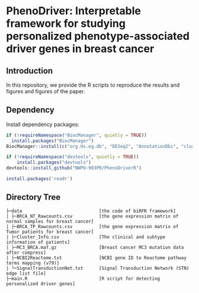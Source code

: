# PhenoDriver: Interpretable framework for studying personalized phenotype-associated driver genes in breast cancer

## Introduction
In this repository, we provide the R scripts to reproduce the results and figures and figures of the paper.

## Dependency
Install dependency packages:
```R
if (!requireNamespace("BiocManager", quietly = TRUE))
  install.packages("BiocManager")
BiocManager::install(c("org.Hs.eg.db", "DESeq2", "AnnotationDbi", "clusterProfiler")

if (!requireNamespace("devtools", quietly = TRUE))
    install.packages("devtools")
devtools::install_github("NWPU-903PR/PhenoDriverR")

install.packages('readr')
```

## Directory Tree
```
├─data                             [the code of biRFR framework]
| ├─BRCA_NT_Rawcounts.csv          [the gene expression matrix of normal samples for breast cancer]
| ├─BRCA_TP_Rawcounts.csv          [the gene expression matrix of Tumor patients for breast cancer]
| ├─Cluster_Info.csv               [The clinical and subtype information of patients]
| ├─MC3_BRCA.maf.gz                [Breast cancer MC3 mutation data after compress]
| ├─NCBI2Reactome.txt              [NCBI gene ID to Reactome pathway terms mapping (v79)]
| └─SignalTransductionNet.txt      [Signal Transduction Network (STN) edge list file]
├─main.R                           [R script for detecting personalized driver genes]
```


